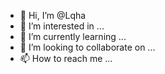 - 👋 Hi, I’m @Lqha
- 👀 I’m interested in ...
- 🌱 I’m currently learning ...
- 💞️ I’m looking to collaborate on ...
- 📫 How to reach me ...

<!---
Lqha/Lqha is a ✨ special ✨ repository because its `README.md` (this file) appears on your GitHub profile.
You can click the Preview link to take a look at your changes.
--->
